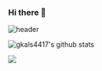 ### Hi there 👋

![header](https://capsule-render.vercel.app/api?type=rounded&color=auto&height=300&section=header&text=Hello,Swift!&fontSize=100)

![gkals4417's github stats](https://github-readme-stats.vercel.app/api?username=gkals4417&show_icons=true&theme=radical)

<img src="https://img.shields.io/badge/Swift-1f2023?style=flat&logo=Swift&logoColor=F05138"/></a>
